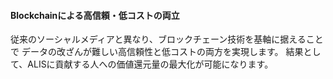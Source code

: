 #### Blockchainによる高信頼・低コストの両立
従来のソーシャルメディアと異なり、ブロックチェーン技術を基軸に据えることで
データの改ざんが難しい高信頼性と低コストの両方を実現します。
結果として、ALISに貢献する人への価値還元量の最大化が可能になります。
